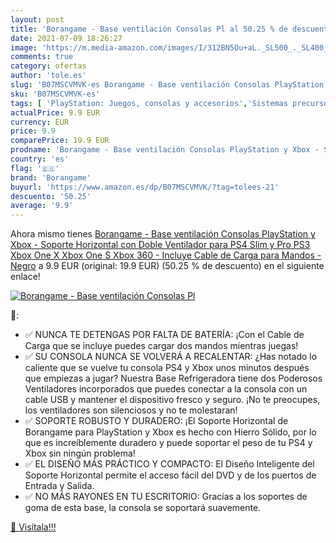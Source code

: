 ```yaml
---
layout: post
title: 'Borangame - Base ventilación Consolas Pl al 50.25 % de descuento'
date: 2021-07-09 18:26:27
image: 'https://m.media-amazon.com/images/I/312BN5Ou+aL._SL500_._SL400_.jpg'
comments: true
category: ofertas
author: 'tole.es'
slug: 'B07MSCVMVK-es Borangame - Base ventilación Consolas PlayStation y Xbox -...'
sku: 'B07MSCVMVK-es'
tags: [ 'PlayStation: Juegos, consolas y accesorios','Sistemas precursores y micro consolas','Videojuegos','borangame','playstation','ps4','xbox', ]
actualPrice: 9.9 EUR
currency: EUR
price: 9.9
comparePrice: 19.9 EUR
prodname: 'Borangame - Base ventilación Consolas PlayStation y Xbox - Soporte Horizontal con Doble Ventilador para PS4  Slim y Pro  PS3  Xbox One X  Xbox One S  Xbox 360 - Incluye Cable de Carga para Mandos - Negro'
country: 'es'
flag: '🇪🇸'
brand: 'Borangame'
buyurl: 'https://www.amazon.es/dp/B07MSCVMVK/?tag=tolees-21'
descuento: '50.25'
average: '9.9'
---
```


Ahora mismo tienes [Borangame - Base ventilación Consolas PlayStation y Xbox - Soporte Horizontal con Doble Ventilador para PS4  Slim y Pro  PS3  Xbox One X  Xbox One S  Xbox 360 - Incluye Cable de Carga para Mandos - Negro](https://www.amazon.es/dp/B07MSCVMVK/?tag=tolees-21) a 9.9 EUR (original: 19.9 EUR) (50.25 %  de descuento) en el siguiente enlace!

[![Borangame - Base ventilación Consolas Pl](https://m.media-amazon.com/images/I/312BN5Ou+aL._SL500_._SL400_.jpg)](https://www.amazon.es/dp/B07MSCVMVK/?tag=tolees-21)

🔎:

- ✅ NUNCA TE DETENGAS POR FALTA DE BATERÍA: ¡Con el Cable de Carga que se incluye puedes cargar dos mandos mientras juegas!
- ✅ SU CONSOLA NUNCA SE VOLVERÁ A RECALENTAR: ¿Has notado lo caliente que se vuelve tu consola PS4 y Xbox unos minutos después que empiezas a jugar? Nuestra Base Refrigeradora tiene dos Poderosos Ventiladores incorporados que puedes conectar a la consola con un cable USB y mantener el dispositivo fresco y seguro. ¡No te preocupes, los ventiladores son silenciosos y no te molestaran!
- ✅ SOPORTE ROBUSTO Y DURADERO: ¡El Soporte Horizontal de Borangame para PlayStation y Xbox es hecho con Hierro Sólido, por lo que es increíblemente duradero y puede soportar el peso de tu PS4 y Xbox sin ningún problema!
- ✅ EL DISEÑO MÁS PRÁCTICO Y COMPACTO: El Diseño Inteligente del Soporte Horizontal permite el acceso fácil del DVD y de los puertos de Entrada y Salida.
- ✅ NO MÁS RAYONES EN TU ESCRITORIO: Gracias a los soportes de goma de esta base, la consola se soportará suavemente.

[🛒 Visítala!!!](https://www.amazon.es/dp/B07MSCVMVK/?tag=tolees-21)
